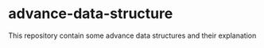 # advance-data-structure
This repository contain some advance data structures and their explanation
